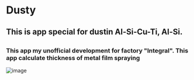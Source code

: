 <h1>Dusty</h2>

<h2>This is app special for dustin Al-Si-Cu-Ti, Al-Si.<h2>

<h3>This app my unofficial development for factory "Integral". This app calculate thickness of metal film spraying</h3>

![image](http://images.myshared.ru/6/767578/slide_13.jpg)
